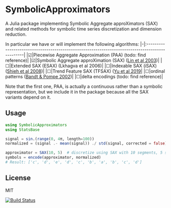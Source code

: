 # SymbolicApproximators
A Julia package implementing Symbolic Aggregate approXimators (SAX) and related methods for symbolic time series discretization and dimension reduction.

In particular we have or will implement the following algorithms:
|-|:------------------------------------------------------------------------------------------------|
|☑|Piecewise Aggregate Approximation (PAA) (todo: find reference)|
|☑|Symbolic Aggregate approXimation (SAX) ([Lin et al 2003](https://www.cs.ucr.edu/~eamonn/SAX.pdf))|
|☐|Extended SAX (ESAX) (Lkhagva et al 2006)|
|☐|Indexable SAX (iSAX) ([Shieh et al 2008](https://www.cs.ucr.edu/~eamonn/iSAX.pdf))|
|☐|Trend Feature SAX (TFSAX) ([Yu et al 2019](https://arxiv.org/abs/1905.00421)|
|☐|ordinal patterns ([Bandt & Pompe 2002](https://pubmed.ncbi.nlm.nih.gov/12005759/))|
|☐|delta encodings (todo: find reference)|

Note that the first one, PAA, is actually a continuous rather than a symbolic representation, but we include it in the package because all the SAX variants depend on it.

## Usage
```julia
using SymbolicApproximators
using StatsBase

signal = sin.(range(0, 4π, length=100))
normalized = (signal .- mean(signal)) ./ std(signal, corrected = false)

approximator = SAX(10, 5)  # discretize using SAX with 10 segments, 5 symbols
symbols = encode(approximator, normalized)
# Result: ['c', 'd', 'e', 'd', 'c', 'b', 'a', 'b', 'c', 'd']

```

## License

MIT


[![Build Status](https://github.com/myersm0/SymbolicApproximators.jl/actions/workflows/CI.yml/badge.svg?branch=main)](https://github.com/myersm0/SymbolicApproximators.jl/actions/workflows/CI.yml?query=branch%3Amain)

